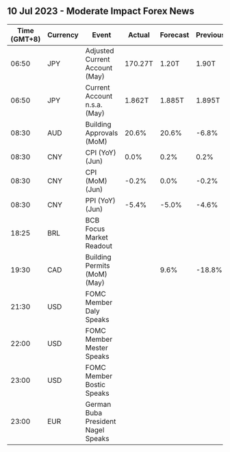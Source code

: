 ## 10 Jul 2023 - Moderate Impact Forex News
| Time (GMT+8) | Currency | Event | Actual | Forecast | Previous |
|------|----------|-------|--------|----------|----------|
| 06:50 | JPY | Adjusted Current Account (May) | 170.27T | 1.20T | 1.90T |
| 06:50 | JPY | Current Account n.s.a. (May) | 1.862T | 1.885T | 1.895T |
| 08:30 | AUD | Building Approvals (MoM) | 20.6% | 20.6% | -6.8% |
| 08:30 | CNY | CPI (YoY) (Jun) | 0.0% | 0.2% | 0.2% |
| 08:30 | CNY | CPI (MoM) (Jun) | -0.2% | 0.0% | -0.2% |
| 08:30 | CNY | PPI (YoY) (Jun) | -5.4% | -5.0% | -4.6% |
| 18:25 | BRL | BCB Focus Market Readout |  |  |  |
| 19:30 | CAD | Building Permits (MoM) (May) |  | 9.6% | -18.8% |
| 21:30 | USD | FOMC Member Daly Speaks |  |  |  |
| 22:00 | USD | FOMC Member Mester Speaks |  |  |  |
| 23:00 | USD | FOMC Member Bostic Speaks |  |  |  |
| 23:00 | EUR | German Buba President Nagel Speaks |  |  |  |
